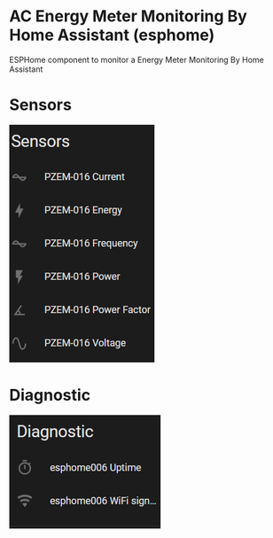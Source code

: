 # AC Energy Meter Monitoring By Home Assistant (esphome)
ESPHome component to monitor a Energy Meter Monitoring By Home Assistant

# Sensors
![photo-on-dashboard](photo-on-dashboard.png)

# Diagnostic
![other-dashboard](other-dashboard.png)

